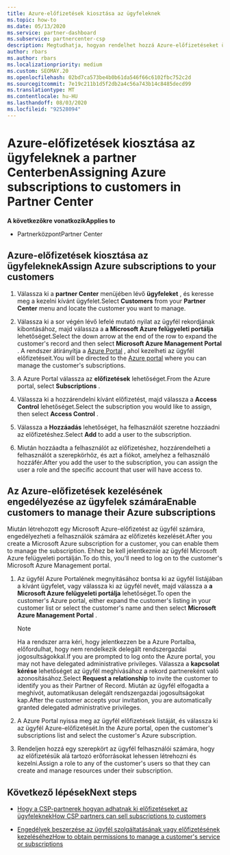 ```yaml
---
title: Azure-előfizetések kiosztása az ügyfeleknek
ms.topic: how-to
ms.date: 05/13/2020
ms.service: partner-dashboard
ms.subservice: partnercenter-csp
description: Megtudhatja, hogyan rendelhet hozzá Azure-előfizetéseket ügyfeleihez a partner Centerben, és hogyan engedélyezheti az ügyfeleknek a saját előfizetések kezelését.
author: rbars
ms.author: rbars
ms.localizationpriority: medium
ms.custom: SEOMAY.20
ms.openlocfilehash: 02bd7ca573be4b0b61da546f66c6102fbc752c2d
ms.sourcegitcommit: 7e19c211b1d5f2db2a4c56a743b14c8485decd99
ms.translationtype: MT
ms.contentlocale: hu-HU
ms.lasthandoff: 08/03/2020
ms.locfileid: "92528094"
---
```

# <a name="assigning-azure-subscriptions-to-customers-in-partner-center"></a><span data-ttu-id="d0e99-103">Azure-előfizetések kiosztása az ügyfeleknek a partner Centerben</span><span class="sxs-lookup"><span data-stu-id="d0e99-103">Assigning Azure subscriptions to customers in Partner Center</span></span>

<span data-ttu-id="d0e99-104">**A következőkre vonatkozik**</span><span class="sxs-lookup"><span data-stu-id="d0e99-104">**Applies to**</span></span>

- <span data-ttu-id="d0e99-105">Partnerközpont</span><span class="sxs-lookup"><span data-stu-id="d0e99-105">Partner Center</span></span>

## <a name="assign-azure-subscriptions-to-your-customers"></a><span data-ttu-id="d0e99-106">Azure-előfizetések kiosztása az ügyfeleknek</span><span class="sxs-lookup"><span data-stu-id="d0e99-106">Assign Azure subscriptions to your customers</span></span>

1. <span data-ttu-id="d0e99-107">Válassza ki a **partner Center** menüjében lévő **ügyfeleket** , és keresse meg a kezelni kívánt ügyfelet.</span><span class="sxs-lookup"><span data-stu-id="d0e99-107">Select **Customers** from your **Partner Center** menu and locate the customer you want to manage.</span></span>

2. <span data-ttu-id="d0e99-108">Válassza ki a sor végén lévő lefelé mutató nyilat az ügyfél rekordjának kibontásához, majd válassza a **a Microsoft Azure felügyeleti portálja** lehetőséget.</span><span class="sxs-lookup"><span data-stu-id="d0e99-108">Select the down arrow at the end of the row to expand the customer's record and then select **Microsoft Azure Management Portal** .</span></span> <span data-ttu-id="d0e99-109">A rendszer átirányítja a [Azure Portal](https://portal.azure.com/) , ahol kezelheti az ügyfél előfizetéseit.</span><span class="sxs-lookup"><span data-stu-id="d0e99-109">You will be directed to the [Azure portal](https://portal.azure.com/) where you can manage the customer's subscriptions.</span></span>

3. <span data-ttu-id="d0e99-110">A Azure Portal válassza az **előfizetések** lehetőséget.</span><span class="sxs-lookup"><span data-stu-id="d0e99-110">From the Azure portal, select **Subscriptions** .</span></span>

4. <span data-ttu-id="d0e99-111">Válassza ki a hozzárendelni kívánt előfizetést, majd válassza a **Access Control** lehetőséget.</span><span class="sxs-lookup"><span data-stu-id="d0e99-111">Select the subscription you would like to assign, then select **Access Control** .</span></span>

5. <span data-ttu-id="d0e99-112">Válassza a **Hozzáadás** lehetőséget, ha felhasználót szeretne hozzáadni az előfizetéshez.</span><span class="sxs-lookup"><span data-stu-id="d0e99-112">Select **Add** to add a user to the subscription.</span></span> 

6. <span data-ttu-id="d0e99-113">Miután hozzáadta a felhasználót az előfizetéshez, hozzárendelheti a felhasználót a szerepkörhöz, és azt a fiókot, amelyhez a felhasználó hozzáfér.</span><span class="sxs-lookup"><span data-stu-id="d0e99-113">After you add the user to the subscription, you can assign the user a role and the specific account that user will have access to.</span></span>

## <a name="enable-customers-to-manage-their-azure-subscriptions"></a><span data-ttu-id="d0e99-114">Az Azure-előfizetések kezelésének engedélyezése az ügyfelek számára</span><span class="sxs-lookup"><span data-stu-id="d0e99-114">Enable customers to manage their Azure subscriptions</span></span>

<span data-ttu-id="d0e99-115">Miután létrehozott egy Microsoft Azure-előfizetést az ügyfél számára, engedélyezheti a felhasználók számára az előfizetés kezelését.</span><span class="sxs-lookup"><span data-stu-id="d0e99-115">After you create a Microsoft Azure subscription for a customer, you can enable them to manage the subscription.</span></span> <span data-ttu-id="d0e99-116">Ehhez be kell jelentkeznie az ügyfél Microsoft Azure felügyeleti portálján.</span><span class="sxs-lookup"><span data-stu-id="d0e99-116">To do this, you'll need to log on to the customer's Microsoft Azure Management portal.</span></span> 

1. <span data-ttu-id="d0e99-117">Az ügyfél Azure Portalének megnyitásához bontsa ki az ügyfél listájában a kívánt ügyfelet, vagy válassza ki az ügyfél nevét, majd válassza a **a Microsoft Azure felügyeleti portálja** lehetőséget.</span><span class="sxs-lookup"><span data-stu-id="d0e99-117">To open the customer's Azure portal, either expand the customer's listing in your customer list or select the customer's name and then select **Microsoft Azure Management Portal** .</span></span>

   > [!NOTE]  
   > <span data-ttu-id="d0e99-118">Ha a rendszer arra kéri, hogy jelentkezzen be a Azure Portalba, előfordulhat, hogy nem rendelkezik delegált rendszergazdai jogosultságokkal.</span><span class="sxs-lookup"><span data-stu-id="d0e99-118">If you are prompted to log onto the Azure portal, you may not have delegated administrative privileges.</span></span> <span data-ttu-id="d0e99-119">Válassza a **kapcsolat kérése** lehetőséget az ügyfél meghívásához a rekord partnereként való azonosításához.</span><span class="sxs-lookup"><span data-stu-id="d0e99-119">Select **Request a relationship** to invite the customer to identify you as their Partner of Record.</span></span> <span data-ttu-id="d0e99-120">Miután az ügyfél elfogadta a meghívót, automatikusan delegált rendszergazdai jogosultságokat kap.</span><span class="sxs-lookup"><span data-stu-id="d0e99-120">After the customer accepts your invitation, you are automatically granted delegated administrative privileges.</span></span>

2. <span data-ttu-id="d0e99-121">A Azure Portal nyissa meg az ügyfél előfizetések listáját, és válassza ki az ügyfél Azure-előfizetését.</span><span class="sxs-lookup"><span data-stu-id="d0e99-121">In the Azure portal, open the customer's subscriptions list and select the customer's Azure subscription.</span></span>

3. <span data-ttu-id="d0e99-122">Rendeljen hozzá egy szerepkört az ügyfél felhasználói számára, hogy az előfizetésük alá tartozó erőforrásokat lehessen létrehozni és kezelni.</span><span class="sxs-lookup"><span data-stu-id="d0e99-122">Assign a role to any of the customer's users so that they can create and manage resources under their subscription.</span></span>

## <a name="next-steps"></a><span data-ttu-id="d0e99-123">Következő lépések</span><span class="sxs-lookup"><span data-stu-id="d0e99-123">Next steps</span></span>

- [<span data-ttu-id="d0e99-124">Hogy a CSP-partnerek hogyan adhatnak ki előfizetéseket az ügyfeleknek</span><span class="sxs-lookup"><span data-stu-id="d0e99-124">How CSP partners can sell subscriptions to customers</span></span>](customer-subscriptions.md)

- [<span data-ttu-id="d0e99-125">Engedélyek beszerzése az ügyfél szolgáltatásának vagy előfizetésének kezeléséhez</span><span class="sxs-lookup"><span data-stu-id="d0e99-125">How to obtain permissions to manage a customer's service or subscriptions</span></span>](customers-revoke-admin-privileges.md)
